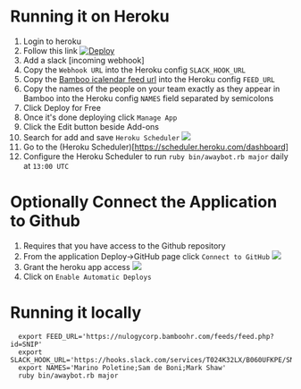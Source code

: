 # Running it on Heroku

1. Login to heroku
2. Follow this link [![Deploy](https://www.herokucdn.com/deploy/button.png)](https://heroku.com/deploy)
3. Add a slack [incoming webhook]
4. Copy the `Webhook URL` into the Heroku config `SLACK_HOOK_URL`
5. Copy the [Bamboo icalendar feed url](https://nulogycorp.bamboohr.com/feeds/manage.php) into the Heroku config `FEED_URL`
6. Copy the names of the people on your team exactly as they appear in Bamboo into the Heroku config `NAMES` field
separated by semicolons
7. Click Deploy for Free
8. Once it's done deploying click `Manage App`
9. Click the Edit button beside Add-ons
10. Search for add and save `Heroku Scheduler`
![](https://lh3.googleusercontent.com/syeKOAMs7KJeNJNZU1C0np8b7zLViarMbTxclN3yMFc=w899-h257-no)
11. Go to the (Heroku Scheduler)[https://scheduler.heroku.com/dashboard]
12. Configure the Heroku Scheduler to run `ruby bin/awaybot.rb major` daily at `13:00 UTC`

Optionally Connect the Application to Github
============================================

1. Requires that you have access to the Github repository
2. From the application Deploy->GitHub page click `Connect to GitHub`
![](https://lh3.googleusercontent.com/XskjDMkfdxOG2G9zjn2tmpSzef6qAZk0SSHl8KoQv4w=w922-h595-no)
3. Grant the heroku app access
![](https://lh3.googleusercontent.com/Yg3SHpDUS4YEcE1sy2UvrrDSIxSVRQEf37djKvVqrGQ=w923-h444-no)
4. Click on `Enable Automatic Deploys`

# Running it locally

```
  export FEED_URL='https://nulogycorp.bamboohr.com/feeds/feed.php?id=SNIP'
  export SLACK_HOOK_URL='https://hooks.slack.com/services/T024K32LX/B060UFKPE/SNIP'
  export NAMES='Marino Poletine;Sam de Boni;Mark Shaw'
  ruby bin/awaybot.rb major
```
